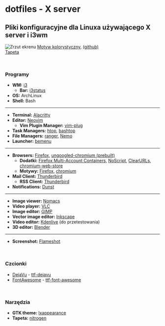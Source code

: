 # dotfiles - X server
## Pliki konfiguracyjne dla Linuxa używającego X server i i3wm
![Zrzut ekrenu](https://raw.githubusercontent.com/typsz/dotfiles/main/Dracula_theme.png)
[Motyw kolorystyczny](https://draculatheme.com/), [(github)](https://github.com/dracula/dracula-theme)<br>
[Tapeta](https://draculatheme.com/wallpaper)  

&nbsp;
### Programy
* **WM:** [i3](https://wiki.archlinux.org/title/I3)
	* **Bar:** [i3status](https://wiki.archlinux.org/title/I3#i3status)
* **OS:** ArchLinux
* **Shell:** Bash
---
* **Terminal:** [Alacritty](https://wiki.archlinux.org/title/Alacritty)
* **Editor:** [Neovim](https://wiki.archlinux.org/title/Neovim)
	* **Vim Plugin Manager:** [vim-plug](https://github.com/junegunn/vim-plug)
* **Task Managers:** [htop](https://archlinux.org/packages/extra/x86_64/htop/), [bashtop](https://archlinux.org/packages/community/any/bashtop/)
* **File Managers:** [ranger](https://wiki.archlinux.org/title/Ranger), [Nemo](https://wiki.archlinux.org/title/Nemo)
* **Launcher:** [bemenu](https://github.com/Cloudef/bemenu)
---
* **Browsers:** [Firefox](https://wiki.archlinux.org/title/Firefox), [ungoogled-chromium (prebuilt)](https://github.com/ungoogled-software/ungoogled-chromium-archlinux#binary-downloads)
	* **Dodatki:** [Firefox Multi-Account Containers](https://addons.mozilla.org/en-US/firefox/addon/multi-account-containers/), [NoScript](https://noscript.net/getit), [ClearURLs](https://gitlab.com/KevinRoebert/ClearUrls), [chromium-web-store](https://github.com/NeverDecaf/chromium-web-store)
	* **Motywy:** [Firefox](https://addons.mozilla.org/en-US/firefox/addon/vampyric-dark/), [chromium](https://chrome.google.com/webstore/detail/dracula-chrome-theme-dark/gfapcejdoghpoidkfodoiiffaaibpaem)
*  **Mail Client:** [Thunderbird](https://wiki.archlinux.org/title/Thunderbird)
	*  **RSS Client:** [Thunderbird](https://wiki.archlinux.org/title/Thunderbird)
* **Notifications:** [Dunst](https://wiki.archlinux.org/title/Dunst)
---
* **Image viewer:** [Nomacs](https://archlinux.org/packages/community/x86_64/nomacs/)
* **Video player:** [VLC](https://wiki.archlinux.org/title/Vlc)
* **Image editor:** [GIMP](https://wiki.archlinux.org/title/Gimp)
* **Vector image editor:** [Inkscape](https://wiki.archlinux.org/title/Inkscape)
* **Video editor:** [Kdenlive](https://archlinux.org/packages/extra/x86_64/kdenlive/) (do przetestowania)
* **3D editor:** [Blender](https://wiki.archlinux.org/title/Blender)
---
* **Screenshot:** [Flameshot](https://wiki.archlinux.org/title/Flameshot)

&nbsp;
### Czcionki
* [DejaVu](https://en.wikipedia.org/wiki/DejaVu_fonts) - [ttf-dejavu](https://archlinux.org/packages/extra/any/ttf-dejavu/)
* [FontAwesome](https://fontawesome.com/) - [ttf-font-awesome](https://archlinux.org/packages/community/any/ttf-font-awesome/)

&nbsp;
### Narzędzia
* **GTK theme:** [lxappearance](https://archlinux.org/packages/community/x86_64/lxappearance-gtk3/)
* **Tapeta:** [nitrogen](https://wiki.archlinux.org/title/Nitrogen)
